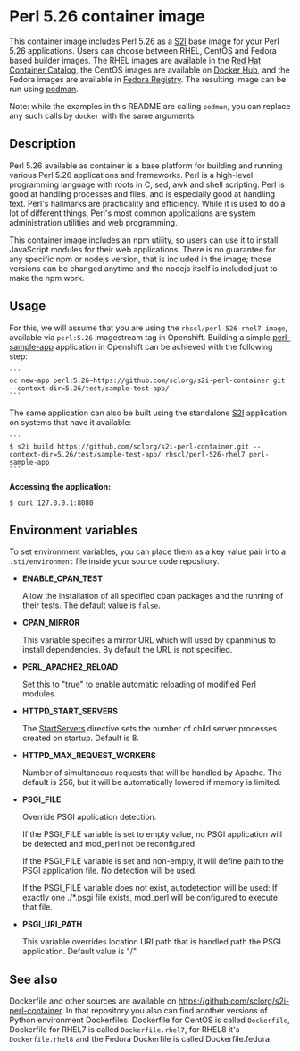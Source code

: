 Perl 5.26 container image
=================

This container image includes Perl 5.26 as a [S2I](https://github.com/openshift/source-to-image) base image for your Perl 5.26 applications.
Users can choose between RHEL, CentOS and Fedora based builder images.
The RHEL images are available in the [Red Hat Container Catalog](https://access.redhat.com/containers/),
the CentOS images are available on [Docker Hub](https://hub.docker.com/r/centos/),
and the Fedora images are available in [Fedora Registry](https://registry.fedoraproject.org/).
The resulting image can be run using [podman](https://github.com/containers/libpod).

Note: while the examples in this README are calling `podman`, you can replace any such calls by `docker` with the same arguments

Description
-----------

Perl 5.26 available as container is a base platform for 
building and running various Perl 5.26 applications and frameworks. 
Perl is a high-level programming language with roots in C, sed, awk and shell scripting. 
Perl is good at handling processes and files, and is especially good at handling text. 
Perl's hallmarks are practicality and efficiency. While it is used to do a lot of 
different things, Perl's most common applications are system administration utilities 
and web programming.

This container image includes an npm utility, so users can use it to install JavaScript
modules for their web applications. There is no guarantee for any specific npm or nodejs
version, that is included in the image; those versions can be changed anytime and
the nodejs itself is included just to make the npm work.

Usage
---------------------
For this, we will assume that you are using the `rhscl/perl-526-rhel7 image`, available via `perl:5.26` imagestream tag in Openshift.
Building a simple [perl-sample-app](https://github.com/sclorg/s2i-perl-container/tree/master/5.26/test/sample-test-app) application
in Openshift can be achieved with the following step:

    ```
    oc new-app perl:5.26~https://github.com/sclorg/s2i-perl-container.git --context-dir=5.26/test/sample-test-app/
    ```

The same application can also be built using the standalone [S2I](https://github.com/openshift/source-to-image) application on systems that have it available:

    ```
    $ s2i build https://github.com/sclorg/s2i-perl-container.git --context-dir=5.26/test/sample-test-app/ rhscl/perl-526-rhel7 perl-sample-app
    ```

**Accessing the application:**
```
$ curl 127.0.0.1:8080
```

Environment variables
---------------------

To set environment variables, you can place them as a key value pair into a `.sti/environment`
file inside your source code repository.

* **ENABLE_CPAN_TEST**

    Allow the installation of all specified cpan packages and the running of their tests. The default value is `false`.

* **CPAN_MIRROR**

    This variable specifies a mirror URL which will used by cpanminus to install dependencies.
    By default the URL is not specified.

* **PERL_APACHE2_RELOAD**

    Set this to "true" to enable automatic reloading of modified Perl modules.

* **HTTPD_START_SERVERS**

    The [StartServers](https://httpd.apache.org/docs/2.4/mod/mpm_common.html#startservers)
    directive sets the number of child server processes created on startup. Default is 8.

* **HTTPD_MAX_REQUEST_WORKERS**

    Number of simultaneous requests that will be handled by Apache. The default
    is 256, but it will be automatically lowered if memory is limited.

* **PSGI_FILE**

    Override PSGI application detection.

    If the PSGI_FILE variable is set to empty value, no PSGI application will
    be detected and mod_perl not be reconfigured.

    If the PSGI_FILE variable is set and non-empty, it will define path to
    the PSGI application file. No detection will be used.

    If the PSGI_FILE variable does not exist, autodetection will be used:
    If exactly one ./*.psgi file exists, mod_perl will be configured to
    execute that file.

* **PSGI_URI_PATH**

    This variable overrides location URI path that is handled path the PSGI
    application. Default value is "/".


See also
--------
Dockerfile and other sources are available on https://github.com/sclorg/s2i-perl-container.
In that repository you also can find another versions of Python environment Dockerfiles.
Dockerfile for CentOS is called `Dockerfile`, Dockerfile for RHEL7 is called `Dockerfile.rhel7`,
for RHEL8 it's `Dockerfile.rhel8` and the Fedora Dockerfile is called Dockerfile.fedora.
